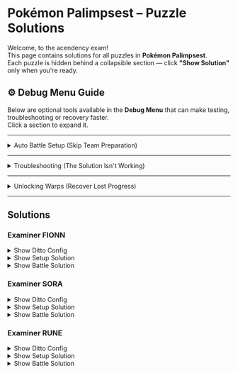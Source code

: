# Pokémon Palimpsest – Puzzle Solutions

Welcome, to the acendency exam!  
This page contains solutions for all puzzles in **Pokémon Palimpsest**.  
Each puzzle is hidden behind a collapsible section — click **"Show Solution"** only when you're ready.  


## ⚙️ Debug Menu Guide

Below are optional tools available in the **Debug Menu** that can make testing, troubleshooting or recovery faster.  
Click a section to expand it.

---

<details>
  <summary>Auto Battle Setup (Skip Team Preparation)</summary>

Setting up your Ditto correctly is part of the puzzle experience — but it can be time-consuming.  
If you’d like to skip the setup and have the correct team automatically configured for each battle, you can use the **Debug Menu**.

**How to Access:**
> Press **L + R + B + START** during gameplay to open the Debug Menu.

**How to Auto-Setup Battles:**
1. From the Debug Menu, select **“Battles.”**
2. Choose the trainer you want to fight to start a **Test Battle.**
3. On the **first turn**, retire from the test battle.
4. Your party will now be automatically configured and ready to fight that trainer for real.
</details>

---

<details>
  <summary>Troubleshooting (The Solution Isn't Working)</summary>

If you’re following a solution exactly but it’s not working, your Pokémon’s data may be **corrupted** (incorrect IVs or nature).

You can verify and fix this using the Debug Menu.

**To Check:**
1. Open the Debug Menu (**L + R + B + START**).
2. Go to **“Scripts.”**
3. Run **“Test IV’s.”**

**Expected result:**  
- All IVs = **0**  
- Nature = **Naughty**

If your results differ:

**To Fix:**
1. Go to **“Scripts.”**
2. Run **“Reset Ditto.”**

This will restore your Pokémon’s data to the correct values.
</details>

---

<details>
  <summary>Unlocking Warps (Recover Lost Progress)</summary>

If you’ve lost progress, deleted a save, etc., you can unlock warp flags manually.

**How to Unlock Warps:**
1. Open the Debug Menu (**L + R + B + START**).
2. Navigate to **`Flags & Vars` → `Set Flags`**.
3. Enable any of the following flags:

| Area | Flag Name | Flag ID |
|:--|:--|:--|
| Stairs (base warp, required for others) | `FLAG_UNLOCK_STAIRS_WARP` | `0x63` |
| Lake | `FLAG_UNLOCK_LAKE_WARP` | `0x64` |
| Cave | `FLAG_UNLOCK_CAVE_WARP` | `0x65` |
| Summit | `FLAG_UNLOCK_SUMMIT_WARP` | `0x66` |
| Flower Field | `FLAG_UNLOCK_FLOWER_WARP` | `0x67` |

> ⚠️ **Note:** The warp menu will only be available if the **Stairs Warp** is unlocked.
</details>

---

## Solutions

### Examiner FIONN 

<details>
  <summary>Show Ditto Config</summary>

| Species | Item | Ability | Move 1 | Move 2 | Move 3 | Move 4 |
|:--|:--|:--|:--|:--|:--|:--|
| Forretress | Zoom Lens | - | Curse | Fury Cutter | - | - |
</details>

<details>
  <summary>Show Setup Solution</summary>

| Type | Name | Description / How to Obtain |
|:--|:--|:--|
| Species | Forretress | Transmute on the Forretress (Lake) |
| Item | Zoom Lens | Use Barter on the Forretress (Lake) |
| Move | Curse | Use Sketch on the Forretress (Lake) |
| Move | Fury Cutter | Use Sketch on the Farfetch'd (Stairs) |
</details>

<details>
  <summary>Show Battle Solution</summary>


| Turn | Action | Target |
|:--|:--|:--|
| 1 | Curse | Chespin |
| 2 | Fury Cutter | Chespin |
| 3 | Fury Cutter | Chespin |
| 4 | Fury Cutter | Exeggutor |
</details>

### Examiner SORA 

<details>
  <summary>Show Ditto Config</summary>

| Species   | Item           | Ability     | Move 1     | Move 2      | Move 3 | Move 4 |
| :-------- | :------------- | :---------- | :--------- | :---------- | :----- | :----- |
| Exeggutor | Ability Shield | Bulletproof | Heavy Slam | Earth Power | -      | -      |

</details>

<details>
  <summary>Show Setup Solution</summary>

| Type    | Name           | Description / How to Obtain |
| :------ | :------------- | :-------------------------- |
| Species | Exeggutor      | Transmute on FIONNs Exeggutor          |
| Item    | Ability Shield | Covet on Muk (Lake). Covet must knock out the Muk or sticky hold will proc. You must Barter to get rid of your held items before using Covet or you will not get the item. To get Covet you need to Sketch from Sora's Chansey. Fight Sora with Muk or else Chansey will Low Kick after Minimising and not Covet. |
| Ability | Bulletproof    | Transference on FIONNs Chespin |
| Move    | Heavy Slam     | Sketch on FIONNs Chespin or Forretress (Lake) |
| Move    | Earth Power    | Sketch on Muk (Lake)                          |

</details>

<details>
  <summary>Show Battle Solution</summary>

| Turn | Action      | Target        |
| :--- | :---------- | :------------ |
| 1    | Heavy Slam  | Chansey       |
| 2    | Heavy Slam  | Chansey       |
| 3    | Earth Power | Mega Ampharos |
| 4    | Earth Power | Mega Ampharos |
| 5    | Earth Power | Mega Ampharos |
</details>

### Examiner RUNE 

<details>
  <summary>Show Ditto Config</summary>

| Species    | Item        | Ability     | Move 1     | Move 2     | Move 3 | Move 4 |
| :--------- | :---------- | :---------- | :--------- | :--------- | :----- | :----- |
| Forretress | -           | Heavy Metal | Worry Seed | Heavy Slam | -      | -      |

</details>

<details>
  <summary>Show Setup Solution</summary>

| Type    | Name        | Description / How to Obtain |
| :------ | :---------- | :-------------------------- |
| Species | Forretress  | Transmute Forretress (Lake) |
| Ability | Heavy Metal | Transference on Aron (Cave) |
| Move    | Worry Seed  | Sketch on FIONNs Chespin    |
| Move    | Heavy Slam  | Sketch on FIONNs Chespin or Forretress (Lake) |

</details>

<details>
  <summary>Show Battle Solution</summary>

| Turn | Action       | Target   |
| :--- | :----------- | :------- |
| 1    | Worry Seed   | Hawlucha |
| 2    | Worry Seed   | Hawlucha |
| 3    | Heavy Slam   | Hawlucha |
| 4    | Heavy Slam   | Hawlucha |
| 5    | Heavy Slam   | Hawlucha |
| 6    | Worry Seed   | Mr. Mime |
| 7    | Transference | Mr. Mime |
| 8    | Heavy Slam   | Mr. Mime |
| 9    | Heavy Slam   | Mr. Mime |

</details>